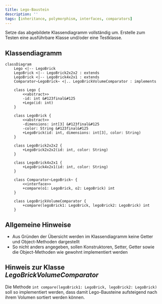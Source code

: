 ```yaml
---
title: Lego-Baustein
description: ''
tags: [inheritance, polymorphism, interfaces, comparators]
---
```


Setze das abgebildete Klassendiagramm vollständig um. Erstelle zum Testen eine
ausführbare Klasse und/oder eine Testklasse.

## Klassendiagramm

```mermaid
classDiagram
    Lego <|-- LegoBrick
    LegoBrick <|-- LegoBrick2x2x2 : extends
    LegoBrick <|-- LegoBrick4x2x1 : extends
    Comparator~LegoBrick~ <|.. LegoBrickVolumeComparator : implements

    class Lego {
        <<abstract>>
        -id: int &#123final&#125
        +Lego(id: int)
    }

    class LegoBrick {
        <<abstract>>
        -dimensions: int[3] &#123final&#125
        -color: String &#123final&#125
        +LegoBrick(id: int, dimensions: int[3], color: String)
    }

    class LegoBrick2x2x2 {
        +LegoBrick2x2x2(id: int, color: String)
    }

    class LegoBrick4x2x1 {
        +LegoBrick4x2x1(id: int, color: String)
    }

    class Comparator~LegoBrick~ {
        <<interface>>
        +compare(o1: LegoBrick, o2: LegoBrick) int
    }

    class LegoBrickVolumeComparator {
        +compare(legoBrick1: LegoBrick, legoBrick2: LegoBrick) int
    }
```

## Allgemeine Hinweise

- Aus Gründen der Übersicht werden im Klassendiagramm keine Getter und
  Object-Methoden dargestellt
- So nicht anders angegeben, sollen Konstruktoren, Setter, Getter sowie die
  Object-Methoden wie gewohnt implementiert werden

## Hinweis zur Klasse _LegoBrickVolumeComparator_

Die Methode `int compare(legoBrick1: LegoBrick, legoBrick2: LegoBrick)` soll so
implementiert werden, dass damit Lego-Bausteine aufsteigend nach ihrem Volumen
sortiert werden können.
